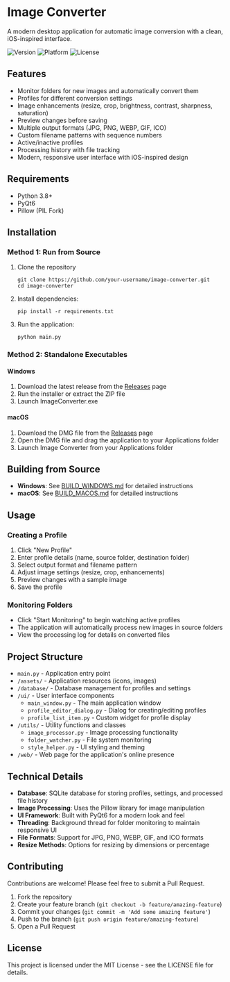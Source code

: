 # Image Converter

A modern desktop application for automatic image conversion with a clean, iOS-inspired interface.

![Version](https://img.shields.io/badge/version-1.0.0-blue.svg)
![Platform](https://img.shields.io/badge/platform-Windows%20|%20macOS%20|%20Linux-lightgrey.svg)
![License](https://img.shields.io/badge/license-MIT-green.svg)

## Features

- Monitor folders for new images and automatically convert them
- Profiles for different conversion settings
- Image enhancements (resize, crop, brightness, contrast, sharpness, saturation)
- Preview changes before saving
- Multiple output formats (JPG, PNG, WEBP, GIF, ICO)
- Custom filename patterns with sequence numbers
- Active/inactive profiles
- Processing history with file tracking
- Modern, responsive user interface with iOS-inspired design

## Requirements

- Python 3.8+
- PyQt6
- Pillow (PIL Fork)

## Installation

### Method 1: Run from Source

1. Clone the repository
   ```
   git clone https://github.com/your-username/image-converter.git
   cd image-converter
   ```
2. Install dependencies:
   ```
   pip install -r requirements.txt
   ```
3. Run the application:
   ```
   python main.py
   ```

### Method 2: Standalone Executables

#### Windows
1. Download the latest release from the [Releases](https://github.com/your-username/image-converter/releases) page
2. Run the installer or extract the ZIP file
3. Launch ImageConverter.exe

#### macOS
1. Download the DMG file from the [Releases](https://github.com/your-username/image-converter/releases) page
2. Open the DMG file and drag the application to your Applications folder
3. Launch Image Converter from your Applications folder

## Building from Source

- **Windows**: See [BUILD_WINDOWS.md](BUILD_WINDOWS.md) for detailed instructions
- **macOS**: See [BUILD_MACOS.md](BUILD_MACOS.md) for detailed instructions

## Usage

### Creating a Profile

1. Click "New Profile"
2. Enter profile details (name, source folder, destination folder)
3. Select output format and filename pattern
4. Adjust image settings (resize, crop, enhancements)
5. Preview changes with a sample image
6. Save the profile

### Monitoring Folders

- Click "Start Monitoring" to begin watching active profiles
- The application will automatically process new images in source folders
- View the processing log for details on converted files

## Project Structure

- `main.py` - Application entry point
- `/assets/` - Application resources (icons, images)
- `/database/` - Database management for profiles and settings
- `/ui/` - User interface components
  - `main_window.py` - The main application window
  - `profile_editor_dialog.py` - Dialog for creating/editing profiles
  - `profile_list_item.py` - Custom widget for profile display
- `/utils/` - Utility functions and classes
  - `image_processor.py` - Image processing functionality
  - `folder_watcher.py` - File system monitoring
  - `style_helper.py` - UI styling and theming
- `/web/` - Web page for the application's online presence

## Technical Details

- **Database**: SQLite database for storing profiles, settings, and processed file history
- **Image Processing**: Uses the Pillow library for image manipulation
- **UI Framework**: Built with PyQt6 for a modern look and feel
- **Threading**: Background thread for folder monitoring to maintain responsive UI
- **File Formats**: Support for JPG, PNG, WEBP, GIF, and ICO formats
- **Resize Methods**: Options for resizing by dimensions or percentage

## Contributing

Contributions are welcome! Please feel free to submit a Pull Request.

1. Fork the repository
2. Create your feature branch (`git checkout -b feature/amazing-feature`)
3. Commit your changes (`git commit -m 'Add some amazing feature'`)
4. Push to the branch (`git push origin feature/amazing-feature`)
5. Open a Pull Request

## License

This project is licensed under the MIT License - see the LICENSE file for details.